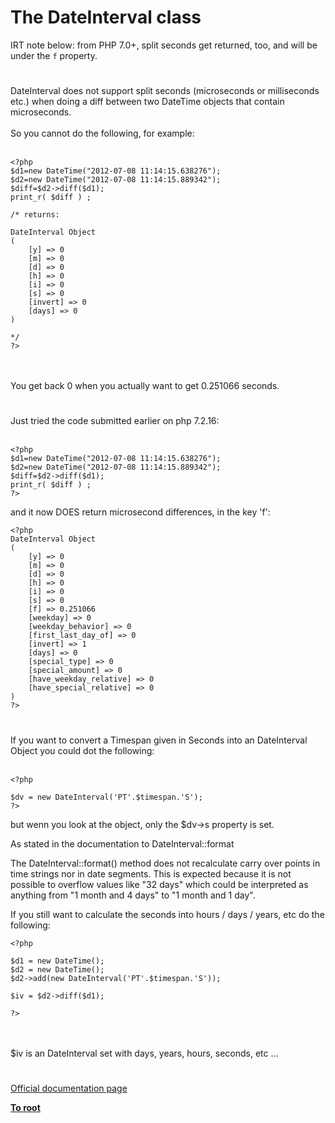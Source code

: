 # The DateInterval class



IRT note below: from PHP 7.0+, split seconds get returned, too, and will be under the `f` property.  

#

DateInterval does not support split seconds (microseconds or milliseconds etc.) when doing a diff between two DateTime objects that contain microseconds.<br><br>So you cannot do the following, for example:<br><br>

```
<?php
$d1=new DateTime("2012-07-08 11:14:15.638276");
$d2=new DateTime("2012-07-08 11:14:15.889342");
$diff=$d2->diff($d1);
print_r( $diff ) ;

/* returns:

DateInterval Object
(
    [y] => 0
    [m] => 0
    [d] => 0
    [h] => 0
    [i] => 0
    [s] => 0
    [invert] => 0
    [days] => 0
)

*/
?>
```
<br><br>You get back 0 when you actually want to get 0.251066 seconds.  

#

Just tried the code submitted earlier on php 7.2.16:<br><br>

```
<?php
$d1=new DateTime("2012-07-08 11:14:15.638276");
$d2=new DateTime("2012-07-08 11:14:15.889342");
$diff=$d2->diff($d1);
print_r( $diff ) ;
?>
```


and it now DOES return microsecond differences, in the key 'f':



```
<?php
DateInterval Object
(
    [y] => 0
    [m] => 0
    [d] => 0
    [h] => 0
    [i] => 0
    [s] => 0
    [f] => 0.251066
    [weekday] => 0
    [weekday_behavior] => 0
    [first_last_day_of] => 0
    [invert] => 1
    [days] => 0
    [special_type] => 0
    [special_amount] => 0
    [have_weekday_relative] => 0
    [have_special_relative] => 0
)
?>
```
  

#

If you want to convert a Timespan given in Seconds into an DateInterval Object you could dot the following:<br><br>

```
<?php

$dv = new DateInterval('PT'.$timespan.'S');
?>
```


but wenn you look at the object, only the $dv->s property is set. 

As stated in the documentation to DateInterval::format

The DateInterval::format() method does not recalculate carry over points in time strings nor in date segments. This is expected because it is not possible to overflow values like "32 days" which could be interpreted as anything from "1 month and 4 days" to "1 month and 1 day". 

If you still want to calculate the seconds into hours / days / years, etc do the following:



```
<?php

$d1 = new DateTime();
$d2 = new DateTime();
$d2->add(new DateInterval('PT'.$timespan.'S'));
      
$iv = $d2->diff($d1);

?>
```
<br><br>$iv is an DateInterval set with days, years, hours, seconds, etc ...  

#

[Official documentation page](https://www.php.net/manual/en/class.dateinterval.php)

**[To root](/README.md)**